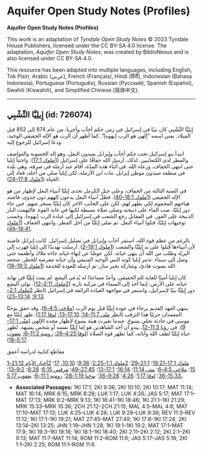 # Aquifer Open Study Notes (Profiles)

**Aquifer Open Study Notes (Profiles)**

This work is an adaptation of *Tyndale Open Study Notes* © 2023 Tyndale House Publishers, licensed under the CC BY\-SA 4\.0 license. The adaptation, *Aquifer Open Study Notes*, was created by BiblioNexus and is also licensed under CC BY\-SA 4\.0\.

This resource has been adapted into multiple languages, including English, Tok Pisin, Arabic (عربي), French (Français), Hindi (हिंदी), Indonesian (Bahasa Indonesia), Portuguese (Português), Russian (Русский), Spanish (Español), Swahili (Kiswahili), and Simplified Chinese (简体中文).



--------------------------------

## إِيلِيَّا التِّشْبِي (id: 726074)

إِيلِيَّا التِّشْبِي كان نبيًا في إسرائيل في زمن حكم أخآب وأخزيا، من عام 874 إلى 852 قبل الميلاد. يعني اسمه "إلهي هو الرب \[يهوه]". كما أظهر أن الرب هو الإله الحقيقي الوحيد، ودعا إسرائيل للرجوع إليه.

ابتدأ بنو إسرائيل تحت حكم أخآب وإيزابل يعبدون البعل، وهو إله الخصوبة والعواصف والمطر لدى الكنعانيين. لذلك، أرسل الله جفافًا على إسرائيل ([1ملوك 17:1](https://ref.ly/1Kgs17:1)). واختبأ إيليا حتى انتهى الجفاف، ورعاه الله. في أثناء هذه المدّة، أقام عند أرملة في صرفة، وهي بلدة في منطقة صيدون موطن إيزابل. مات ابن الأرملة، لكن إيليا صلى من أجله، فعاد إلى الحياة ([1ملوك 17:8–24](https://ref.ly/1Kgs17:8-1Kgs17:24)).

في السنة الثالثة من الجفاف، وعلى جبل الكرمل تحدى إيليّا أنبياء البعل لإظهار من هو الإله الحقيقي ([1ملوك 18:1–40](https://ref.ly/1Kgs18:1-1Kgs18:40)). فظلّ أنبياء البعل يدعون إلههم دون جدوى، فاشتد هياجهم المحموم لكي يظهر لهم، لكن على الجانب الآخر كان إيليّا يسخر منهم. حين جاء دور إيليّا، صب الماء على ذبيحته وصلى صلاة بسيطة لكنها في غاية القوة. فالتهمت النار الذبيحة على الفور. في المقابل رجع الشعب في إسرائيل إلى عبادة الرب (يهوه)، وحسب توجيهات إيليّا، قتلوا أنبياء البعل. ثم صلى إيليّا من أجل المطر، وانتهى الجفاف ([1ملوك 18:41–46](https://ref.ly/1Kgs18:41-1Kgs18:46)).

بالرغم من عظم قوة الله، استمر أخآب وإيزابل في تضليل إسرائيل. كانت إيزابل غاضبة لأن أنبياءها قُتلوا على يد إِيلِيَّا والشعب ([1ملوك 19:1–2](https://ref.ly/1Kgs19:1-1Kgs19:2)). أرسلت تهديدًا إلى إيليا فهرب إلى البريّة وطلب من الله أن ينهي حياته. لكن عوضًا عن إنهاء حياته جاءه ملاك وأطعمه حتى وصل إلى سيناء. تذمر إيليا كونه النبي الوحيد المتبقي وأن حياته معرضة للخطر. شجعه الله بصوت هادئ، وشاركه بخبر سار، ثم أرسله للعودة للخدمة ([1ملوك 19:3–18](https://ref.ly/1Kgs19:3-1Kgs19:18)).

كان إيليا أمينًا للغاية لله الحقيقي. وأعدّ مساعدًا له يُدعى أليشع. لم يمت إِيلِيَّا في نهاية حياته على الأرض، إنما أُخذ إلى السماء في مركبة نارية ([2ملوك 2:11–12](https://ref.ly/2Kgs2:11-2Kgs2:12)). تولى أليشع دور إِيلِيَّا نبيًا لإسرائيل، واستمر في مواجهة العبادة الزائفة في إسرائيل (انظر [2ملوك 2:1–9:13؛](https://ref.ly/2Kgs2:1-2Kgs9:13) [13:14–25](https://ref.ly/2Kgs13:14-2Kgs13:25)).

ينتهي العهد القديم برجاء في عودة إِيلِيَّا قبل يوم الرب ([ملاخي 4:5–6](https://ref.ly/Mal4:5-Mal4:6)). وقد حقق يوحنّا المعمدان جزئيًا هذا الترقب (انظر [متّى 11:7–14؛](https://ref.ly/Matt11:7-Matt11:14) [17:10–13؛](https://ref.ly/Matt17:10-Matt17:13) [لوقا 1:17](https://ref.ly/Luke1:17)). ظهر إيليّا مع موسى في حادثة تجلي يسوع، عندما تغيرت هيئة يسوع لإظهار مجده الإلهي ([متّى 17:1–9](https://ref.ly/Matt17:1-Matt17:9)). في [رؤيا 11:3–12](https://ref.ly/Rev11:3-Rev11:12)، يبدو أن أحد الشاهدين هو إما إِيلِيَّا نفسه أو شخص يشبهه. تُظهِر حياة إيليّا لطف الله وأناته، كما تظهر قوة الصلاة ([لوقا 4:25–26؛](https://ref.ly/Luke4:25-Luke4:26) [رومية 11:2–6؛](https://ref.ly/Rom11:2-Rom11:6) [يعقوب 5:17–18](https://ref.ly/Jas5:17-Jas5:18)).

مقاطع كتابية لدراسة أعمق

[1ملوك 17:1–19:21](https://ref.ly/1Kgs17:1-1Kgs19:21)؛ [21:1–29](https://ref.ly/1Kgs21:1-1Kgs21:29)؛ [2ملوك 1:1–2:25](https://ref.ly/2Kgs1:1-2Kgs2:25)؛ [9:36](https://ref.ly/2Kgs9:36)؛ [10:10،](https://ref.ly/2Kgs10:10) [17](https://ref.ly/2Kgs10:17)؛ [2أخبار الأيام 21:12–15](https://ref.ly/2Chr21:12-2Chr21:15)؛ [ملاخي 4:5–6](https://ref.ly/Mal4:5-Mal4:6)؛ [متى 11:14](https://ref.ly/Matt11:14)؛ [16:14](https://ref.ly/Matt16:14)؛ [17:1–13](https://ref.ly/Matt17:1-Matt17:13)؛ [27:45–49](https://ref.ly/Matt27:45-Matt27:49)؛ [مرقس 6:15](https://ref.ly/Mark6:15)؛ [8:28](https://ref.ly/Mark8:28)؛ [9:2–13](https://ref.ly/Mark9:2-Mark9:13)؛ [15:33–36](https://ref.ly/Mark15:33-Mark15:36)؛ [لوقا 1:17](https://ref.ly/Luke1:17)؛ [4:26](https://ref.ly/Luke4:26)؛ [9:28–36](https://ref.ly/Luke9:28-Luke9:36)؛ [يوحنا 1:19–28](https://ref.ly/John1:19-John1:28)؛ [رومية 11:1–6](https://ref.ly/Rom11:1-Rom11:6)؛ [يعقوب 5:17\.](https://ref.ly/Jas5:17)

* **Associated Passages:** 1KI 17:1; 2KI 9:36; 2KI 10:10; 2KI 10:17; MAT 11:14; MAT 16:14; MRK 6:15; MRK 8:28; LUK 1:17; LUK 4:26; JAS 5:17; MAT 17:1–MAT 17:13; MRK 9:2–MRK 9:13; 1KI 18:41–1KI 18:46; 1KI 21:1–1KI 21:29; MRK 15:33–MRK 15:36; 2CH 21:12–2CH 21:15; MAL 4:5–MAL 4:6; MAT 17:10–MAT 17:13; LUK 4:25–LUK 4:26; LUK 9:28–LUK 9:36; REV 11:3–REV 11:12; 1KI 17:1–1KI 19:21; MAT 27:45–MAT 27:49; 1KI 17:8–1KI 17:24; 2KI 13:14–2KI 13:25; JHN 1:19–JHN 1:28; 1KI 19:1–1KI 19:2; MAT 17:1–MAT 17:9; 1KI 19:3–1KI 19:18; 1KI 18:1–1KI 18:40; 2KI 2:11–2KI 2:12; 2KI 2:1–2KI 9:13; MAT 11:7–MAT 11:14; ROM 11:2–ROM 11:6; JAS 5:17–JAS 5:18; 2KI 1:1–2KI 2:25; ROM 11:1–ROM 11:6

